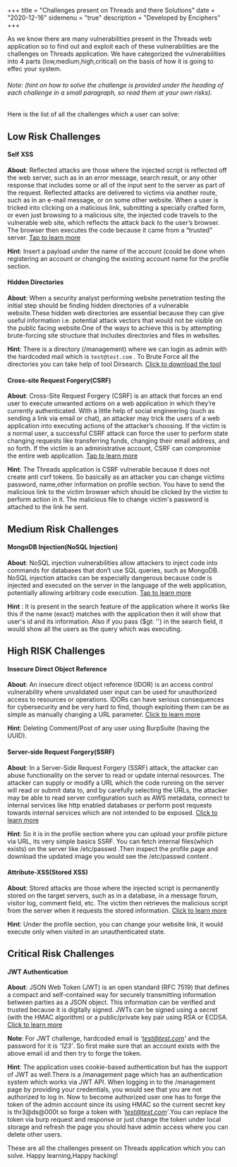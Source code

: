 +++
title = "Challenges present on Threads and there Solutions"
date = "2020-12-16"
sidemenu = "true"
description = "Developed by Enciphers"
+++

As we know there are many vulnerabilities present in the Threads web application so to find out and exploit each of  these vulnerabilities are the challenges on Threads application. We have categorized the vulnerabilities into 4 parts (low,medium,high,critical) on the basis of how it is going to effec your system.
###### Note: (hint on how to solve the challenge is  provided under the heading of each challenge in a small paragraph, so read them at your own risks).   
Here is the list of all the challenges which a user can solve:

## Low Risk Challenges

#### Self XSS

**About**: Reflected attacks are those where the injected script is reflected off the web server, such as in an error message, search result, or any other response that includes some or all of the input sent to the server as part of the request. Reflected attacks are delivered to victims via another route, such as in an e-mail message, or on some other website. When a user is tricked into clicking on a malicious link, submitting a specially crafted form, or even just browsing to a malicious site, the injected code travels to the vulnerable web site, which reflects the attack back to the user’s browser. The browser then executes the code because it came from a “trusted” server.  [Tap to learn more](https://portswigger.net/web-security/cross-site-scripting/reflected) 

**Hint**:  Insert a payload under the name of the account (could be done when registering an account or changing the existing account name for the profile section.


#### Hidden Directories

**About**: When a security analyst performing website penetration testing the initial step should be finding hidden directories of a vulnerable website.These hidden web directories are essential because they can give useful information i.e. potential attack vectors that would not be visible on the public facing website.One of the ways to achieve this is by attempting brute-forcing site structure that includes directories and files in websites. 

**Hint**: There is a directory (/management) where we can login as admin with the hardcoded mail which is `test@test.com` . To Brute Force all the directories you can take help of tool Dirsearch. [Click to download the tool](https://github.com/maurosoria/dirsearch)

#### Cross-site Request Forgery(CSRF)

**About**: Cross-Site Request Forgery (CSRF) is an attack that forces an end user to execute unwanted actions on a web application in which they’re currently authenticated. With a little help of social engineering (such as sending a link via email or chat), an attacker may trick the users of a web application into executing actions of the attacker’s choosing. If the victim is a normal user, a successful CSRF attack can force the user to perform state changing requests like transferring funds, changing their email address, and so forth. If the victim is an administrative account, CSRF can compromise the entire web application. [Tap to learn more](https://owasp.org/www-community/attacks/csrf)

**Hint**: The Threads application is CSRF vulnerable because it does not create anti csrf tokens. So basically as an attacker you can change victims password, name,other information on profile section. You have to send the malicious link to the victim browser  which should be clicked by  the victim to perform action in it. The malicious file to change victim's password is  attached to the link he sent. 


## Medium Risk Challenges

#### MongoDB Injection(NoSQL Injection)

**About**: NoSQL injection vulnerabilities allow attackers to inject code into commands for databases that don’t use SQL queries, such as MongoDB. NoSQL injection attacks can be especially dangerous because code is injected and executed on the server in the language of the web application, potentially allowing arbitrary code execution. [Tap to learn more](https://www.netsparker.com/blog/web-security/what-is-nosql-injection/)

**Hint** : It is present in the search feature of the application where it works like this if the name (exact) matches with the application then it will show that user's id and its information. Also if you pass {$gt: ''}  in the search field, it would show all the users as the query which was executing.


## High RISK Challenges

#### Insecure Direct Object Reference

**About**: An insecure direct object reference (IDOR) is an access control vulnerability where unvalidated user input can be used for unauthorized access to resources or operations. IDORs can have serious consequences for cybersecurity and be very hard to find, though exploiting them can be as simple as manually changing a URL parameter. [Click to learn more](https://portswigger.net/web-security/access-control/idor)

**Hint**:  Deleting Comment/Post of any user using BurpSuite (having the UUID).

#### Server-side Request Forgery(SSRF)

**About**: In a Server-Side Request Forgery (SSRF) attack, the attacker can abuse functionality on the server to read or update internal resources. The attacker can supply or modify a URL which the code running on the server will read or submit data to, and by carefully selecting the URLs, the attacker may be able to read server configuration such as AWS metadata, connect to internal services like http enabled databases or perform post requests towards internal services which are not intended to be exposed. [Click to learn more](https://owasp.org/www-community/attacks/Server_Side_Request_Forgery)

**Hint**: So it is in  the profile section where you can upload your profile picture via URL, its very simple basics SSRF. You can fetch internal files(which exists) on the server like /etc/passwd .Then inspect the profile page and download the updated image you would see the /etc/passwd content .

#### Attribute-XSS(Stored XSS)

**About**: Stored attacks are those where the injected script is permanently stored on the target servers, such as in a database, in a message forum, visitor log, comment field, etc. The victim then retrieves the malicious script from the server when it requests the stored information. [Click to learn more](https://portswigger.net/web-security/cross-site-scripting/stored) 

**Hint**:  Under the profile section, you can change your website link, it would execute only when visited in an unauthenticated state.


## Critical Risk Challenges  

#### JWT Authentication

**About**: JSON Web Token (JWT) is an open standard (RFC 7519) that defines a compact and self-contained way for securely transmitting information between parties as a JSON object. This information can be verified and trusted because it is digitally signed. JWTs can be signed using a secret (with the HMAC algorithm) or a public/private key pair using RSA or ECDSA. [Click to learn more](https://jwt.io/introduction/)

**Note**:  For JWT challenge, hardcoded email is *‘test@test.com’* and the password for it is *‘123’*. So first make sure that an account exists with the above email id and then try to forge the token.

**Hint**:  The application uses cookie-based authentication but has the support of JWT as well.There is a /management page which has an authentication system which works via JWT API. When logging in to the /management page by providing your credentials, you would see that you are not authorized to log in. Now to become authorized user one has to forge the token of the admin account since its using HMAC so the current secret key is thr3@ds@000t so forge a token with *‘test@test.com’*.You can replace the token via burp request and response or just change the token under local storage and refresh the page you should have admin access where you can delete other users.

These are all the challenges present on Threads application which you can solve.
Happy learning,Happy hacking!
 

